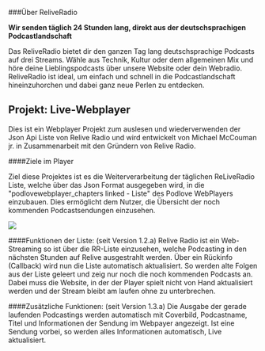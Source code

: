 ###Über ReliveRadio

<b>Wir senden täglich 24 Stunden lang, direkt aus der deutschsprachigen Podcastlandschaft</b>

Das ReliveRadio bietet dir den ganzen Tag lang deutschsprachige Podcasts auf drei Streams. Wähle aus Technik, Kultur oder dem allgemeinen Mix und höre deine Lieblingspodcasts über unsere Website oder dein Webradio. ReliveRadio ist ideal, um einfach und schnell in die Podcastlandschaft hineinzuhorchen und dabei ganz neue Perlen zu entdecken.

Projekt: Live-Webplayer
-------------------------
Dies ist ein Webplayer Projekt zum auslesen und wiederverwenden der Json Api Liste von Relive Radio und wird entwickelt von Michael McCouman jr. in Zusammenarbeit mit den Gründern von Relive Radio.

####Ziele im Player

Ziel diese Projektes ist es die Weiterverarbeitung der täglichen ReLiveRadio Liste, welche über das Json Format ausgegeben wird, in die "podlovewebplayer_chapters linked - Liste" des Podlove WebPlayers einzubauen. Dies ermöglicht dem Nutzer, die Übersicht der noch kommenden Podcastsendungen einzusehen.

<img src="./img/mix.png" />

####Funktionen der Liste: (seit Version 1.2.a)
Relive Radio ist ein Web-Streaming so ist über die RR-Liste einzusehen, welche Podcasting in den nächsten Stunden auf Relive ausgestrahlt werden. Über ein Rückinfo (Callback) wird nun die Liste automatisch aktualisiert. So werden alte Folgen aus der Liste geleert und zeig nur noch die noch kommenden Podcasts an. Dabei muss die Website, in der der Player spielt nicht von Hand aktualisiert werden und der Stream bleibt am laufen ohne zu unterbrechen.

####Zusätzliche Funktionen: (seit Version 1.3.a)
Die Ausgabe der gerade laufenden Podcastings werden automatisch mit Coverbild, Podcastname, Titel und Informationen der Sendung im Webpayer angezeigt. Ist eine Sendung vorbei, so werden alles Informationen automatisch, Live aktualisiert.